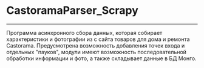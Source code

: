 # CastoramaParser_Scrapy
_______________________

Программа асинхронного сбора данных, которая собирает характеристики и фотографии из с сайта товаров для дома и ремонта Castorama.
Предусмотрена возможность добавления точек входа и отдельных "пауков", модули имеют возможность последовательной обработки информации и фото, а также складывает данные в БД Монго.
